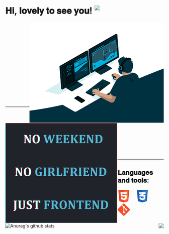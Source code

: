 # 𝐇𝐢, 𝐥𝐨𝐯𝐞𝐥𝐲 𝐭𝐨 𝐬𝐞𝐞 𝐲𝐨𝐮! <img src="https://media.giphy.com/media/Q7LHmoFwVP6Yc1swZs/source.gif" width="34x" align="top">

<p><a href="https://github.com/kulinichevgeny">
  	<img align="right" alt="GIF" src="code.gif" width="auto" height="320px" />
</a>
<a href="https://github.com/kulinichevgeny">
  	<img align="left" alt="GIF" src="haiku.gif" width="auto" height="320px" />
</a></p>

<br><br><br><br><br><br><br><br><br><br><br><br><br><br><br>

---

<a href="https://github.com/kulinichevgeny">
  <img align="left" src="https://github-readme-stats.vercel.app/api?username=kulinichevgeny&show_icons=true&include_all_commits=true&theme=react" alt="Anurag's github stats" height="170px" />
</a>

<!-- add &layout=compact when it will be a lot of langs -->
<a href="https://github.com/kulinichevgeny" style="float:right"> 
  <img align="right" src="https://github-readme-stats.vercel.app/api/top-langs/?username=kulinichevgeny&theme=react" height="170px" />
</a>

<br><br><br><br><br><br><br><br>

---

## 𝐋𝐚𝐧𝐠𝐮𝐚𝐠𝐞𝐬 𝐚𝐧𝐝 𝐭𝐨𝐨𝐥𝐬:

<code><img height="40" src="img/html.svg" style="margin-right:15px"></code>
<code><img height="40" src="img/css.svg" style="margin-right:15px"></code>
<code><img height="40" src="img/git.svg" style="margin-right:15px"></code>

<!-- https://igtype.onhype.site/ font№37 -->

